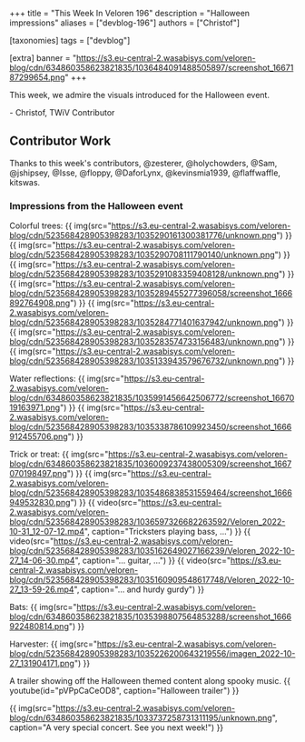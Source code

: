 +++
title = "This Week In Veloren 196"
description = "Halloween impressions"
aliases = ["devblog-196"]
authors = ["Christof"]

[taxonomies]
tags = ["devblog"]

[extra]
banner = "https://s3.eu-central-2.wasabisys.com/veloren-blog/cdn/634860358623821835/1036484091488505897/screenshot_1667187299654.png"
+++

This week, we admire the visuals introduced for the Halloween event.

\- Christof, TWiV Contributor

## Contributor Work

Thanks to this week's contributors, @zesterer, @holychowders, @Sam, @jshipsey, @Isse, @floppy, @DaforLynx, @kevinsmia1939, @flaffwaffle, kitswas.

### Impressions from the Halloween event

Colorful trees:
{{ img(src="https://s3.eu-central-2.wasabisys.com/veloren-blog/cdn/523568428905398283/1035290161300381776/unknown.png") }}
{{ img(src="https://s3.eu-central-2.wasabisys.com/veloren-blog/cdn/523568428905398283/1035290708111790140/unknown.png") }}
{{ img(src="https://s3.eu-central-2.wasabisys.com/veloren-blog/cdn/523568428905398283/1035291083359408128/unknown.png") }}
{{ img(src="https://s3.eu-central-2.wasabisys.com/veloren-blog/cdn/523568428905398283/1035289455277396058/screenshot_1666892764908.png") }}
{{ img(src="https://s3.eu-central-2.wasabisys.com/veloren-blog/cdn/523568428905398283/1035284771401637942/unknown.png") }}
{{ img(src="https://s3.eu-central-2.wasabisys.com/veloren-blog/cdn/523568428905398283/1035283574733156483/unknown.png") }}
{{ img(src="https://s3.eu-central-2.wasabisys.com/veloren-blog/cdn/523568428905398283/1035133943579676732/unknown.png") }}

Water reflections:
{{ img(src="https://s3.eu-central-2.wasabisys.com/veloren-blog/cdn/634860358623821835/1035991456642506772/screenshot_1667019163971.png") }}
{{ img(src="https://s3.eu-central-2.wasabisys.com/veloren-blog/cdn/523568428905398283/1035338786109923450/screenshot_1666912455706.png") }}

Trick or treat:
{{ img(src="https://s3.eu-central-2.wasabisys.com/veloren-blog/cdn/634860358623821835/1036009237438005309/screenshot_1667070198497.png") }}
{{ img(src="https://s3.eu-central-2.wasabisys.com/veloren-blog/cdn/523568428905398283/1035486838531559464/screenshot_1666949532830.png") }}
{{ video(src="https://s3.eu-central-2.wasabisys.com/veloren-blog/cdn/523568428905398283/1036597326682263592/Veloren_2022-10-31_12-07-12.mp4", caption="Tricksters playing bass, …") }}
{{ video(src="https://s3.eu-central-2.wasabisys.com/veloren-blog/cdn/523568428905398283/1035162649027166239/Veloren_2022-10-27_14-06-30.mp4", caption="… guitar, …") }}
{{ video(src="https://s3.eu-central-2.wasabisys.com/veloren-blog/cdn/523568428905398283/1035160909548617748/Veloren_2022-10-27_13-59-26.mp4", caption="… and hurdy gurdy") }}

Bats:
{{ img(src="https://s3.eu-central-2.wasabisys.com/veloren-blog/cdn/634860358623821835/1035398807564853288/screenshot_1666922480814.png") }}

Harvester:
{{ img(src="https://s3.eu-central-2.wasabisys.com/veloren-blog/cdn/523568428905398283/1035226200643219556/imagen_2022-10-27_131904171.png") }}

A trailer showing off the Halloween themed content along spooky music.
{{ youtube(id="pVPpCaCeOD8", caption="Halloween trailer") }}

{{
  img(src="https://s3.eu-central-2.wasabisys.com/veloren-blog/cdn/634860358623821835/1033737258731311195/unknown.png",
  caption="A very special concert. See you next week!")
}}
